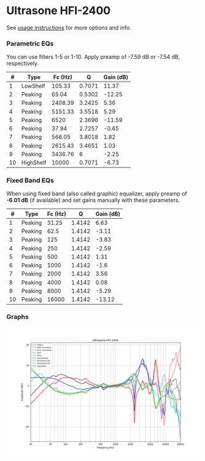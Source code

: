 # Ultrasone HFI-2400
See [usage instructions](https://github.com/jaakkopasanen/AutoEq#usage) for more options and info.

### Parametric EQs
You can use filters 1-5 or 1-10. Apply preamp of -7.59 dB or -7.54 dB, respectively.

|   # | Type      |   Fc (Hz) |      Q |   Gain (dB) |
|-----|-----------|-----------|--------|-------------|
|   1 | LowShelf  |    105.33 | 0.7071 |       11.37 |
|   2 | Peaking   |     65.04 | 0.5302 |      -12.25 |
|   3 | Peaking   |   2408.39 | 3.2425 |        5.36 |
|   4 | Peaking   |   5151.33 | 3.5518 |        5.29 |
|   5 | Peaking   |   6520    | 2.3696 |      -11.59 |
|   6 | Peaking   |     37.94 | 2.7257 |       -0.65 |
|   7 | Peaking   |    566.05 | 3.8018 |        1.82 |
|   8 | Peaking   |   2615.43 | 3.4651 |        1.03 |
|   9 | Peaking   |   3436.76 | 6      |       -2.25 |
|  10 | HighShelf |  10000    | 0.7071 |       -6.73 |

### Fixed Band EQs
When using fixed band (also called graphic) equalizer, apply preamp of **-6.01 dB** (if available) and set gains manually with these parameters.

|   # | Type    |   Fc (Hz) |      Q |   Gain (dB) |
|-----|---------|-----------|--------|-------------|
|   1 | Peaking |     31.25 | 1.4142 |        6.63 |
|   2 | Peaking |     62.5  | 1.4142 |       -3.11 |
|   3 | Peaking |    125    | 1.4142 |       -3.83 |
|   4 | Peaking |    250    | 1.4142 |       -2.59 |
|   5 | Peaking |    500    | 1.4142 |        1.31 |
|   6 | Peaking |   1000    | 1.4142 |       -1.6  |
|   7 | Peaking |   2000    | 1.4142 |        3.56 |
|   8 | Peaking |   4000    | 1.4142 |        0.08 |
|   9 | Peaking |   8000    | 1.4142 |       -5.29 |
|  10 | Peaking |  16000    | 1.4142 |      -13.12 |

### Graphs
![](./Ultrasone%20HFI-2400.png)
